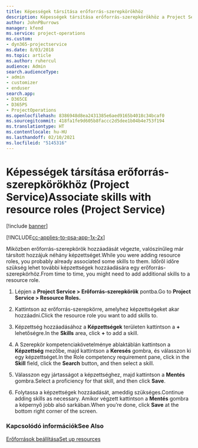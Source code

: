 ```yaml
---
title: Képességek társítása erőforrás-szerepkörökhöz
description: Képességek társítása erőforrás-szerepkörökhöz a Project Service szolgáltatásban
author: JohnPBurrows
manager: kfend
ms.service: project-operations
ms.custom:
- dyn365-projectservice
ms.date: 8/03/2018
ms.topic: article
ms.author: ruhercul
audience: Admin
search.audienceType:
- admin
- customizer
- enduser
search.app:
- D365CE
- D365PS
- ProjectOperations
ms.openlocfilehash: 8386948d8ea2431385e6aed9165b4018c34bcaf0
ms.sourcegitcommit: 418fa1fe9d605b8faccc2d5dee1b04b4e753f194
ms.translationtype: HT
ms.contentlocale: hu-HU
ms.lasthandoff: 02/10/2021
ms.locfileid: "5145316"
---
```

# <a name="associate-skills-with-resource-roles-project-service"></a><span data-ttu-id="ea402-103">Képességek társítása erőforrás-szerepkörökhöz (Project Service)</span><span class="sxs-lookup"><span data-stu-id="ea402-103">Associate skills with resource roles (Project Service)</span></span>

[!include [banner](../includes/psa-now-project-operations.md)]

[!INCLUDE[cc-applies-to-psa-app-1x-2x](../includes/cc-applies-to-psa-app-1x-2x.md)]

<span data-ttu-id="ea402-104">Miközben erőforrás-szerepkörök hozzáadását végezte, valószínűleg már társított hozzájuk néhány képzettséget.</span><span class="sxs-lookup"><span data-stu-id="ea402-104">While you were adding resource roles, you probably already associated some skills to them.</span></span> <span data-ttu-id="ea402-105">Időről időre szükség lehet további képzettségek hozzáadására egy erőforrás-szerepkörhöz.</span><span class="sxs-lookup"><span data-stu-id="ea402-105">From time to time, you might need to add additional skills to a resource role.</span></span>  
  
1.  <span data-ttu-id="ea402-106">Lépjen a **Project Service > Erőforrás-szerepkörök** pontba.</span><span class="sxs-lookup"><span data-stu-id="ea402-106">Go to **Project Service > Resource Roles.**</span></span>  
  
2.  <span data-ttu-id="ea402-107">Kattintson az erőforrás-szerepkörre, amelyhez képzettségeket akar hozzáadni.</span><span class="sxs-lookup"><span data-stu-id="ea402-107">Click the resource role you want to add skills to.</span></span>  
  
3.  <span data-ttu-id="ea402-108">Képzettség hozzáadásához a **Képzettségek** területen kattintson a **+** lehetőségre.</span><span class="sxs-lookup"><span data-stu-id="ea402-108">In the **Skills** area, click **+** to add a skill.</span></span>  
  
4.  <span data-ttu-id="ea402-109">A Szerepkör kompetenciakövetelménye ablaktáblán kattintson a **Képzettség** mezőbe, majd kattintson a **Keresés** gombra, és válasszon ki egy képzettséget.</span><span class="sxs-lookup"><span data-stu-id="ea402-109">In the Role competency requirement pane, click in the **Skill** field, click the **Search** button,  and then select a skill.</span></span>  
  
5.  <span data-ttu-id="ea402-110">Válasszon egy jártasságot a képzettséghez, majd kattintson a **Mentés** gombra.</span><span class="sxs-lookup"><span data-stu-id="ea402-110">Select a proficiency for that skill, and then click **Save**.</span></span>  
  
6.  <span data-ttu-id="ea402-111">Folytassa a képzettségek hozzáadását, ameddig szükséges.</span><span class="sxs-lookup"><span data-stu-id="ea402-111">Continue adding skills as necessary.</span></span> <span data-ttu-id="ea402-112">Amikor végzett kattintson a **Mentés** gombra a képernyő jobb alsó sarkában.</span><span class="sxs-lookup"><span data-stu-id="ea402-112">When you’re done, click **Save** at the bottom right corner of the screen.</span></span>  
  
### <a name="see-also"></a><span data-ttu-id="ea402-113">Kapcsolódó információk</span><span class="sxs-lookup"><span data-stu-id="ea402-113">See Also</span></span>  
 [<span data-ttu-id="ea402-114">Erőforrások beállítása</span><span class="sxs-lookup"><span data-stu-id="ea402-114">Set up resources</span></span>](../psa/set-up-resources.md)
